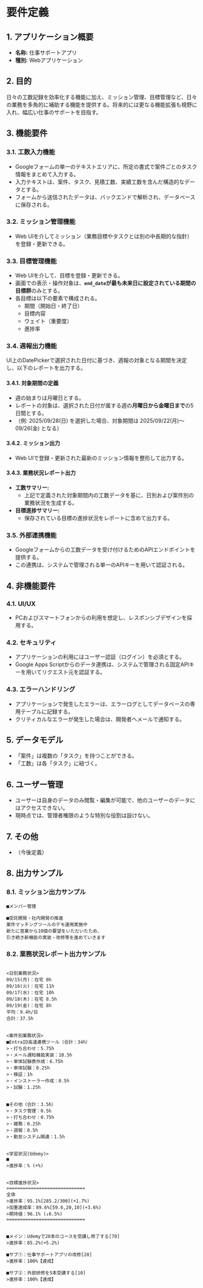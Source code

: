 # 要件定義

## 1. アプリケーション概要

- **名称:** 仕事サポートアプリ
- **種別:** Webアプリケーション

## 2. 目的

日々の工数記録を効率化する機能に加え、ミッション管理、目標管理など、日々の業務を多角的に補助する機能を提供する。将来的には更なる機能拡張も視野に入れ、幅広い仕事のサポートを目指す。

## 3. 機能要件

### 3.1. 工数入力機能

- Googleフォームの単一のテキストエリアに、所定の書式で案件ごとのタスク情報をまとめて入力する。
- 入力テキストは、案件、タスク、見積工数、実績工数を含んだ構造的なデータとする。
- フォームから送信されたデータは、バックエンドで解析され、データベースに保存される。

### 3.2. ミッション管理機能

- Web UIを介してミッション（業務目標やタスクとは別の中長期的な指針）を登録・更新できる。

### 3.3. 目標管理機能

- Web UIを介して、目標を登録・更新できる。
- 画面での表示・操作対象は、**`end_date`が最も未来日に設定されている期間の目標群**のみとする。
- 各目標は以下の要素で構成される。
  - 期間（開始日・終了日）
  - 目標内容
  - ウェイト（重要度）
  - 進捗率

### 3.4. 週報出力機能

UI上のDatePickerで選択された日付に基づき、週報の対象となる期間を決定し、以下のレポートを出力する。

#### 3.4.1. 対象期間の定義
- 週の始まりは月曜日とする。
- レポートの対象は、選択された日付が属する週の**月曜日から金曜日まで**の5日間とする。
- （例: 2025/09/28(日) を選択した場合、対象期間は 2025/09/22(月)〜09/26(金) となる）

#### 3.4.2. ミッション出力

- Web UIで登録・更新された最新のミッション情報を整形して出力する。

#### 3.4.3. 業務状況レポート出力

- **工数サマリー:**
    - 上記で定義された対象期間内の工数データを基に、日別および案件別の業務状況を生成する。
- **目標進捗サマリー:**
    - 保存されている目標の進捗状況をレポートに含めて出力する。

### 3.5. 外部連携機能
- Googleフォームからの工数データを受け付けるためのAPIエンドポイントを提供する。
- この連携は、システムで管理される単一のAPIキーを用いて認証される。

## 4. 非機能要件

### 4.1. UI/UX
- PCおよびスマートフォンからの利用を想定し、レスポンシブデザインを採用する。

### 4.2. セキュリティ
- アプリケーションの利用にはユーザー認証（ログイン）を必須とする。
- Google Apps Scriptからのデータ連携は、システムで管理される固定APIキーを用いてリクエスト元を認証する。

### 4.3. エラーハンドリング
- アプリケーションで発生したエラーは、エラーログとしてデータベースの専用テーブルに記録する。
- クリティカルなエラーが発生した場合は、開発者へメールで通知する。

## 5. データモデル
- 「案件」は複数の「タスク」を持つことができる。
- 「工数」は各「タスク」に紐づく。

## 6. ユーザー管理
- ユーザーは自身のデータのみ閲覧・編集が可能で、他のユーザーのデータにはアクセスできない。
- 現時点では、管理者権限のような特別な役割は設けない。

## 7. その他

- （今後定義）

## 8. 出力サンプル

### 8.1. ミッション出力サンプル

```
■メンバー管理

■受託開発・社内開発の推進
案件マッチングツールのデモ運用実施中
新たに営業から10個の要望をいただいたため、
引き続き新機能の実装・改修等を進めていきます
```

### 8.2. 業務状況レポート出力サンプル

```

<日別業務状況>
09/15(月)：在宅 0h
09/16(火)：在宅 11h
09/17(水)：在宅 10h
09/18(木)：在宅 8.5h
09/19(金)：在宅 8h
平均：9.4h/日
合計：37.5h


<案件別業務状況>
■EntraID高速連携ツール（合計：34h）
>・打ち合わせ：5.75h
>・メール通知機能実装：18.5h
>・単体試験表作成：6.75h
>・単体試験：0.25h
>・検証：1h
>・インストーラー作成：0.5h
>・試験：1.25h


■その他（合計：3.5h）
>・タスク管理：0.5h
>・打ち合わせ：0.75h
>・雑務：0.25h
>・週報：0.5h
>・勤怠システム関連：1.5h


<学習状況(Udemy)>
■
>進捗率：% (+%)


<目標進捗状況>
=============================
全体
>進捗率：95.1%[285.2/300](+1.7%)
>加重達成率：89.6%[59.6,20,10](+3.6%)
>期待値：96.1% (↓6.5%)
=============================


■メイン：Udemyで20本のコースを受講し修了する[70]
>進捗率：85.2%(+5.2%)

■サブ①：仕事サポートアプリの改修[20]
>進捗率：100%【達成】

■サブ②：外部研修を5本受講する[10]
>進捗率：100%【達成】
```